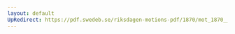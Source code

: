 ```yaml
---
layout: default
UpRedirect: https://pdf.swedeb.se/riksdagen-motions-pdf/1870/mot_1870__ak__00258/mot_1870__ak__00258_001.pdf
---
```

